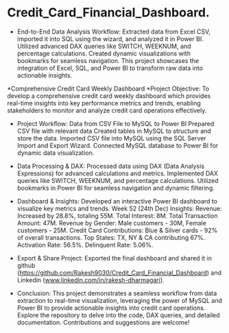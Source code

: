 # Credit_Card_Financial_Dashboard.

* End-to-End Data Analysis Workflow:
Extracted data from Excel CSV, imported it into SQL using the wizard, and analyzed it in Power BI. Utilized advanced DAX queries like SWITCH, WEEKNUM, and percentage calculations. Created dynamic visualizations with bookmarks for seamless navigation. This project showcases the integration of Excel, SQL, and Power BI to transform raw data into actionable insights.

*Comprehensive Credit Card Weekly Dashboard
*Project Objective:
To develop a comprehensive credit card weekly dashboard which
provides real-time insights into key performance metrics
and trends, enabling stakeholders to monitor and analyze
credit card operations effectively.

* Project Workflow:
Data from CSV File to MySQL to Power BI
Prepared CSV file with relevant data
Created tables in MySQL to structure and store the data.
Imported CSV file into MySQL using the SQL Server Import and Export Wizard.
Connected MySQL database to Power BI for dynamic data visualization.

* Data Processing & DAX:
Processed data using DAX (Data Analysis Expressions) for advanced calculations and metrics.
Implemented DAX queries like SWITCH, WEEKNUM, and percentage calculations.
Utilized bookmarks in Power BI for seamless navigation and dynamic filtering.

* Dashboard & Insights:
Developed an interactive Power BI dashboard to visualize key metrics and trends.
Week 52 (24th Dec) Insights:
Revenue: Increased by 28.8%, totaling 55M.
Total Interest: 8M.
Total Transaction Amount: 47M.
Revenue by Gender: Male customers - 30M, Female customers - 25M.
Credit Card Contributions: Blue & Silver cards - 92% of overall transactions.
Top States: TX, NY & CA contributing 67%.
Activation Rate: 56.5%.
Delinquent Rate: 5.06%.

* Export & Share Project:
Exported the final dashboard and shared it in github (https://github.com/Rakesh9030/Credit_Card_Financial_Dashboard) and Linkedin (www.linkedin.com/in/rakesh-dharmagari).

* Conclusion:
This project demonstrates a seamless workflow from data extraction to real-time visualization, leveraging the power of MySQL and Power BI to provide actionable insights into credit card operations. Explore the repository to delve into the code, DAX queries, and detailed documentation. Contributions and suggestions are welcome!

